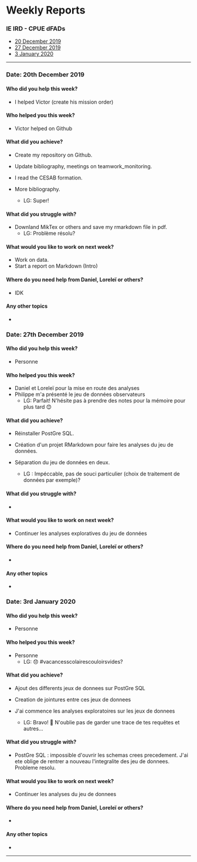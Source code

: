 # Weekly Reports

### IE IRD - CPUE dFADs
* [20 December 2019](#date-20th-december-2019)
* [27 December 2019](#date-27th-december-2019)
* [3 January 2020](#date-3rd-january-2020)

-------------------------------------------------------------------
### Date: 20th December 2019


#### Who did you help this week?

* I helped Victor (create his mission order)

#### Who helped you this week?

* Victor helped on Github

#### What did you achieve?

* Create my repository on Github.
* Update bibliography, meetings on teamwork_monitoring.
* I read the CESAB formation.
* More bibliography.

  * LG: Super!

#### What did you struggle with?

* Downland MikTex or others and save my rmarkdown file in pdf.
  * LG: Problème résolu?

#### What would you like to work on next week?

* Work on data.
* Start a report on Markdown (Intro)

#### Where do you need help from Daniel, Loreleï or others?

* IDK

#### Any other topics

* 

### Date: 27th December 2019


#### Who did you help this week?

* Personne

#### Who helped you this week?

* Daniel et Loreleï pour la mise en route des analyses
* Philippe m'a présenté le jeu de données observateurs
  * LG: Parfait! N'hésite pas à prendre des notes pour la mémoire pour plus tard :blush:

#### What did you achieve?

* Réinstaller PostGre SQL.
* Création d'un projet RMarkdown pour faire les analyses du jeu de données.
* Séparation du jeu de données en deux. 

  * LG : Impéccable, pas de souci particulier (choix de traitement de données par exemple)?

#### What did you struggle with?

* 

#### What would you like to work on next week?

* Continuer les analyses exploratives du jeu de données

#### Where do you need help from Daniel, Loreleï or others?

* 

#### Any other topics

* 

### Date: 3rd January 2020


#### Who did you help this week?

* Personne

#### Who helped you this week?

* Personne
  * LG: :disappointed: #vacancesscolairescouloirsvides?

#### What did you achieve?

* Ajout des differents jeux de donnees sur PostGre SQL
* Creation de jointures entre ces jeux de donnees
* J'ai commence les analyses exploratoires sur les jeux de donnees

  * LG: Bravo! :clap: N'oublie pas de garder une trace de tes requêtes et autres... 

#### What did you struggle with?

* PostGre SQL : impossible d'ouvrir les schemas crees precedement. J'ai ete oblige de rentrer a nouveau l'integralite des jeu de donnees. Probleme resolu.

#### What would you like to work on next week?

* Continuer les analyses du jeu de donnees

#### Where do you need help from Daniel, Loreleï or others?

* 

#### Any other topics

* 


-------------------------------------------------------------------

